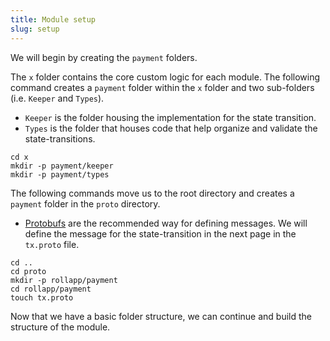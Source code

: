 ```yaml
---
title: Module setup
slug: setup
---
```


We will begin by creating the `payment` folders.

The `x` folder contains the core custom logic for each module. The following command creates a `payment` folder within the `x` folder and two sub-folders (i.e. `Keeper` and `Types`).

-   `Keeper` is the folder housing the implementation for the state transition.
-   `Types` is the folder that houses code that help organize and validate the state-transitions.

```
cd x
mkdir -p payment/keeper
mkdir -p payment/types
```

The following commands move us to the root directory and creates a `payment` folder in the `proto` directory.

-   [Protobufs](https://protobuf.dev/) are the recommended way for defining messages. We will define the message for the state-transition in the next page in the `tx.proto` file.

```
cd ..
cd proto
mkdir -p rollapp/payment
cd rollapp/payment
touch tx.proto
```

Now that we have a basic folder structure, we can continue and build the structure of the module.
